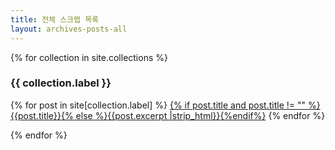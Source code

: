 ```yaml
---
title: 전체 스크랩 목록
layout: archives-posts-all
---
```

<div class="archives archive-type-collections">
{% for collection in site.collections %}

<article class="entry entry-format-list-item">
  <h3 class="entry-title">{{ collection.label }}</h3>
  <div class="entry-body">
{% for post in site[collection.label] %}
    <a href="{{ post.url }}">{% if post.title and post.title != "" %}{{post.title}}{% else %}{{post.excerpt |strip_html}}{%endif%}</a>
{% endfor %}
  </div>
</article>

{% endfor %}
</div>
